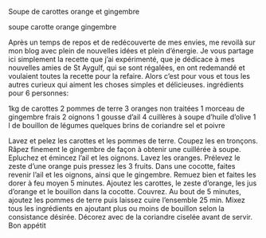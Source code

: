 Soupe de carottes orange et gingembre

soupe carotte orange gingembre

 

Après un temps de repos et de redécouverte de mes envies, me revoilà sur mon blog avec plein de nouvelles idées et plein d’énergie.
Je vous partage ici simplement la recette que j’ai expérimenté, que je dédicace à mes nouvelles amies de St Aygulf, qui se sont régalées, en ont redemandé et voulaient toutes la recette pour la refaire. Alors c’est pour vous et tous les autres curieux qui aiment les choses simples et délicieuses.
ingrédients pour 6 personnes:

1kg de carottes
2 pommes de terre
3 oranges non traitées
1 morceau de gingembre frais
2 oignons
1 gousse d’ail
4 cuillères à soupe d’huile d’olive
1 l de bouillon de légumes
quelques brins de coriandre
sel et poivre

Lavez et pelez les carottes et les pommes de terre. Coupez les en tronçons.
Râpez finement le gingembre de façon à obtenir une cuillérée à soupe.
Epluchez et émincez l’ail et les oignons.
Lavez les oranges. Prélevez le zeste d’une orange puis pressez les 3 fruits.
Dans une cocotte, faites revenir l’ail et les oignons, ainsi que le gingembre. Remuez bien et faites les dorer à feu moyen 5 minutes.
Ajoutez les carottes, le zeste d’orange, les jus d’orange et le bouillon dans la cocotte. Couvrez.
Au bout de 5 minutes, ajoutez les pommes de terre puis laissez cuire l’ensemble 25 min.
Mixez tous les ingrédients en ajoutant plus ou moins de bouillon selon la consistance désirée.
Décorez avec de la coriandre ciselée avant de servir.
Bon appétit
